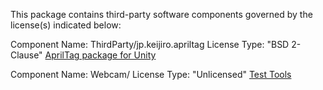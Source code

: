This package contains third-party software components governed by the license(s) indicated below:

Component Name: ThirdParty/jp.keijiro.apriltag
License Type: "BSD 2-Clause"
[AprilTag package for Unity](https://github.com/keijiro/jp.keijiro.apriltag/blob/main/LICENSE)

Component Name:	Webcam/
License Type: "Unlicensed"
[Test Tools](https://github.com/keijiro/TestTools/blob/main/LICENSE)